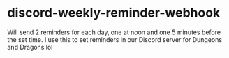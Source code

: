 # discord-weekly-reminder-webhook
Will send 2 reminders for each day, one at noon and one 5 minutes before the set time. I use this to set reminders in our Discord server for Dungeons and Dragons lol
